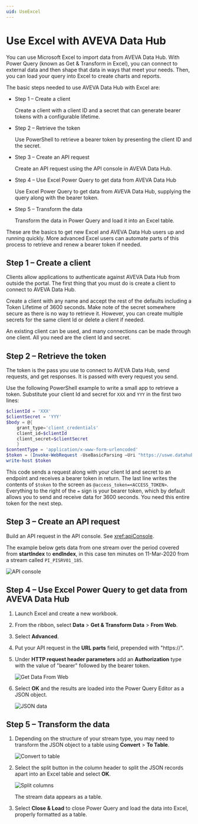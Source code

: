 ```yaml
---
uid: UseExcel
---
```


# Use Excel with AVEVA Data Hub

You can use Microsoft Excel to import data from AVEVA Data Hub. With Power Query (known as Get & Transform in Excel), you can connect to external data and then shape that data in ways that meet your needs. Then, you can load your query into Excel to create charts and reports.

The basic steps needed to use AVEVA Data Hub with Excel are:

- Step 1 – Create a client

   Create a client with a client ID and a secret that can generate bearer tokens with a configurable lifetime.

- Step 2 – Retrieve the token

   Use PowerShell to retrieve a bearer token by presenting the client ID and the secret.

- Step 3 – Create an API request

   Create an API request using the API console in AVEVA Data Hub.

- Step 4 – Use Excel Power Query to get data from AVEVA Data Hub

   Use Excel Power Query to get data from AVEVA Data Hub, supplying the query along with the bearer token. 

- Step 5 – Transform the data

   Transform the data in Power Query and load it into an Excel table.

These are the basics to get new Excel and AVEVA Data Hub users up and running quickly. More advanced Excel users can automate parts of this process to retrieve and renew a bearer token if needed.

## Step 1 – Create a client

Clients allow applications to authenticate against AVEVA Data Hub from outside the portal. The first thing that you must do is create a client to connect to AVEVA Data Hub.

Create a client with any name and accept the rest of the defaults including a Token Lifetime of 3600 seconds. Make note of the secret somewhere secure as there is no way to retrieve it. However, you can create multiple secrets for the same client Id or delete a client if needed.

An existing client can be used, and many connections can be made through one client. All you need are the client Id and secret.

## Step 2 – Retrieve the token

The token is the pass you use to connect to AVEVA Data Hub, send requests, and get responses. It is passed with every request you send.

Use the following PowerShell example to write a small app to retrieve a token. Substitute your client Id and secret for `XXX` and `YYY` in the first two lines:

```PowerShell
$clientId = 'XXX'
$clientSecret = 'YYY'
$body = @{
    grant_type='client_credentials'
    client_id=$clientId
    client_secret=$clientSecret
    }
$contentType = 'application/x-www-form-urlencoded'
$token = (Invoke-WebRequest -UseBasicParsing –Uri "https://uswe.datahub.connect.aveva.com/identity/connect/token" -Method post -body $body -ContentType $contentType).content|Convertfrom-Json|select access_token
write-host $token
```

This code sends a request along with your client Id and secret to an endpoint and receives a bearer token in return. The last line writes the contents of `$token` to the screen as `@access_token=<ACCESS_TOKEN>`. Everything to the right of the `=` sign is your bearer token, which by default allows you to send and receive data for 3600 seconds. You need this entire token for the next step.

## Step 3 – Create an API request

Build an API request in the API console. See <xref:apiConsole>.

The example below gets data from one stream over the period covered from **startIndex** to **endIndex**, in this case ten minutes on 11-Mar-2020 from a stream called `PI_PISRV01_185`.

![API console](../images/api_console.png)

## Step 4 – Use Excel Power Query to get data from AVEVA Data Hub

1. Launch Excel and create a new workbook.

1. From the ribbon, select **Data** > **Get & Transform Data** > **From Web**.

1. Select **Advanced**.

1. Put your API request in the **URL parts** field, prepended with "https://".

1. Under **HTTP request header parameters** add an **Authorization** type with the value of "bearer" followed by the bearer token.

   ![Get Data From Web](../images/from_web.png)

1. Select **OK** and the results are loaded into the Power Query Editor as a JSON object.

   ![JSON data](../images/pqe_json.png)

## Step 5 – Transform the data

1. Depending on the structure of your stream type, you may need to transform the JSON object to a table using **Convert** > **To Table**.

   ![Convert to table](../images/pqe_columns.png)

1. Select the split button in the column header to split the JSON records apart into an Excel table and select **OK**.

   ![Split columns](../images/pqe_split.png)

   The stream data appears as a table.

1. Select **Close & Load** to close Power Query and load the data into Excel, properly formatted as a table.
